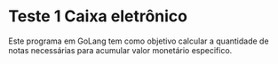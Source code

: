 # Teste 1 Caixa eletrônico

Este programa em GoLang tem como objetivo calcular a quantidade de notas necessárias para acumular valor monetário especifico.